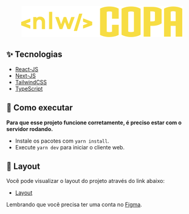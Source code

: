 <p align="center">
  <img alt="NLW Copa" src=".github/logo.svg" />
</p>

## ✨ Tecnologias

- [React-JS](https://pt-br.reactjs.org/)
- [Next-JS](https://nextjs.org/)
- [TailwindCSS](https://tailwindcss.com/)
- [TypeScript](https://www.typescriptlang.org/)

## 🚀 Como executar

**Para que esse projeto funcione corretamente, é preciso estar com o servidor rodando.**

- Instale os pacotes com `yarn install`.
- Execute `yarn dev` para iniciar o cliente web.

## 🔖 Layout

Você pode visualizar o layout do projeto através do link abaixo:

- [Layout](https://www.figma.com/community/file/1169028343875283461)

Lembrando que você precisa ter uma conta no [Figma](http://figma.com/).